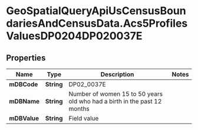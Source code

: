 # GeoSpatialQueryApiUsCensusBoundariesAndCensusData.Acs5ProfilesValuesDP0204DP020037E

## Properties

Name | Type | Description | Notes
------------ | ------------- | ------------- | -------------
**mDBCode** | **String** | DP02_0037E | 
**mDBName** | **String** | Number of women 15 to 50 years old who had a birth in the past 12 months | 
**mDBValue** | **String** | Field value | 



